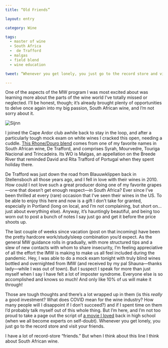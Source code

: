 ```yaml
---
title: “Old Friends”

layout: entry

category: Wine

tags:
  - master of wine
  - South Africa
  -  de Trafford
  - malgas
  - field blend
  - wine education

tweet: “Whenever you get lonely, you just go to the record store and visit your friends.”

---
```

One of the aspects of the MW program I was most excited about was learning more about the parts of the wine world I’ve totally missed or neglected. I’ll be honest, though; it’s already brought plenty of opportunities to delve once again into my big passion, South African wine, and I’m not sorry about it.  

![Sijnn](/photos/sijnn.jpg "Sijnn")

I joined the Cape Ardor club awhile back to stay in the loop, and after a particularly tough mock exam on white wines I cracked this open, needing a cuddle. [This Rhone/Douro blend](https://shop.sijnn.co.za/pages/about-us) comes from one of my favorite names in South African wine, De Trafford, and comprises Syrah, Mourvedre, Touriga Nacional and Trincadeira. Its WO is Malgas, an appellation on the Breede River that reminded David and Rita Trafford of Portugal when they spent holiday there. 

De Trafford was just down the road from Blauuwklippen back in Stellensboch all those years ago, and I fell in love with their wines in 2010. How could I not love such a great producer doing one of my favorite grapes—one that doesn’t get enough respect—in South Africa? Ever since I’ve been thrilled at every (rare) occasion that I’ve seen their wines in the US. To be able to enjoy this here and now is a gift I don’t take for granted, especially in Portland (long on local, and I’m not complaining, but short on… just about everything else). Anyway, it’s hauntingly beautiful, and being too worn out to post a bunch of notes I say just go and get it before the price shoots up.

The last couple of weeks since vacation (post on that incoming) have been the pretty hardcore work/study/sleep combination you’d expect. As the general MW guidance rolls in gradually, with more structured tips and a slew of new contacts with whom to share insecurity, I’m feeling appreciative of all the effort the IMW is making to make us all feel included during the pandemic. Hey, I was able to do a mock exam tonight with truly blind wines bottled and overnighted from IMW (and received by my pal Shauna—thanks lady—while I was out of town). But I suspect I speak for more than just myself when I say I have felt a lot of imposter syndrome. Everyone else is so accomplished and knows so much! And only like 10% of us will make it through! 

Those are tough thoughts and there’s a lot wrapped up in them (is this _really_ a good investment? What does COVID mean for the wine industry? How many people will I disappoint if I don’t succeed?) and if I spent time on them I’d probably talk myself out of this whole thing. But I’m here, and I’m not too proud to take a page out the script of [a movie I loved](https://punchdrink.com/articles/why-almost-famous-is-the-best-wine-movie-ever-made/) back in high school (when we all become experts on self-doubt). Whenever you get lonely, you just go to the record store and visit your friends.

I have a lot of record-store “friends.” But when I think about this line I think about South African wine. 